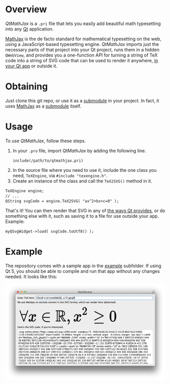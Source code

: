 
# Overview

*QtMathJax* is a `.pri` file that lets you easily add beautiful
math typesetting into any [Qt] application.

[MathJax] is the de facto standard for mathematical typesetting on
the web, using a JavaScript-based typesetting engine.
*QtMathJax* imports just the necessary parts of that project into
your Qt project, runs them in a hidden `QWebView`, and
provides you a one-function API for turning a string of TeX code
into a string of SVG code that can be used to render it anywhere,
[in your Qt app][qtsvg] or outside it.

# Obtaining

Just clone this git repo, or use it as a [submodule] in your
project.  In fact, it uses [MathJax] as a [submodule] itself.

# Usage

To use *QtMathJax*, follow these steps.

1. In your `.pro` file, import *QtMathJax* by adding the following
   line.
   ```
   include(/path/to/qtmathjax.pri)
   ```
2. In the source file where you need to use it, include the one
   class you need, `TeXEngine`, via `#include "texengine.h"`.
3. Create an instance of the class and call the `TeX2SVG()` method
   in it.

```
TeXEngine engine;  
// ...  
QString svgCode = engine.TeX2SVG( "ax^2+bx+c=0" );
```

That's it!  You can then render that SVG in any of
[the ways Qt provides][qtsvg], or do something else with it,
such as saving it to a file for use outside your app.  Example:

```
myQSvgWidget->load( svgCode.toUtf8() );
```

# Example

The repository comes with a sample app in the [example] subfolder.
If using Qt 5, you should be able to compile and run that app
without any changes needed.  It looks like this:

![Screenshot](./screenshot.png)

[Qt]: http://qt-project.org
[MathJax]: http://mathjax.org
[qtsvg]: http://qt-project.org/doc/qt-5.0/qtsvg/svgrendering.html
[submodule]: http://schacon.github.io/git/user-manual.html#submodules
[example]: ./example/

